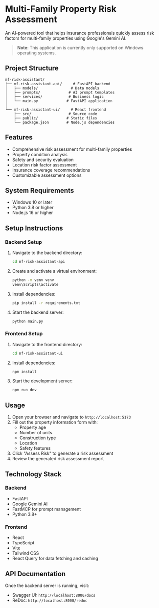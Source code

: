 # Multi-Family Property Risk Assessment

An AI-powered tool that helps insurance professionals quickly assess risk factors for multi-family properties using Google's Gemini AI.

> **Note**: This application is currently only supported on Windows operating systems.

## Project Structure

```
mf-risk-assistant/
├── mf-risk-assistant-api/     # FastAPI backend
│   ├── models/               # Data models
│   ├── prompts/             # AI prompt templates
│   ├── services/            # Business logic
│   └── main.py             # FastAPI application
│
└── mf-risk-assistant-ui/     # React frontend
    ├── src/                 # Source code
    ├── public/             # Static files
    └── package.json        # Node.js dependencies
```

## Features

- Comprehensive risk assessment for multi-family properties
- Property condition analysis
- Safety and security evaluation
- Location risk factor assessment
- Insurance coverage recommendations
- Customizable assessment options

## System Requirements

- Windows 10 or later
- Python 3.8 or higher
- Node.js 16 or higher

## Setup Instructions

### Backend Setup

1. Navigate to the backend directory:

   ```bash
   cd mf-risk-assistant-api
   ```

2. Create and activate a virtual environment:

   ```bash
   python -m venv venv
   venv\Scripts\activate
   ```

3. Install dependencies:

   ```bash
   pip install -r requirements.txt
   ```



4. Start the backend server:
   ```bash
   python main.py
   ```

### Frontend Setup

1. Navigate to the frontend directory:

   ```bash
   cd mf-risk-assistant-ui
   ```

2. Install dependencies:

   ```bash
   npm install
   ```

3. Start the development server:
   ```bash
   npm run dev
   ```

## Usage

1. Open your browser and navigate to `http://localhost:5173`
2. Fill out the property information form with:
   - Property age
   - Number of units
   - Construction type
   - Location
   - Safety features
3. Click "Assess Risk" to generate a risk assessment
4. Review the generated risk assessment report

## Technology Stack

### Backend

- FastAPI
- Google Gemini AI
- FastMCP for prompt management
- Python 3.8+

### Frontend

- React
- TypeScript
- Vite
- Tailwind CSS
- React Query for data fetching and caching

## API Documentation

Once the backend server is running, visit:

- Swagger UI: `http://localhost:8000/docs`
- ReDoc: `http://localhost:8000/redoc`




